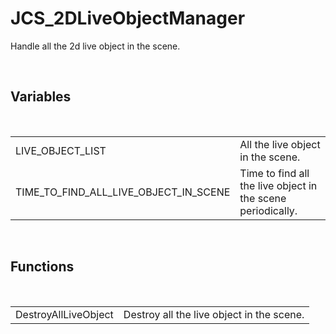 <div id="content-header">
  <h1>JCS_2DLiveObjectManager</h1>
</div>

<p>
  Handle all the 2d live object in the scene.
</p>



<br/>
<h2>Variables</h2>
<br/>

<table>
  <tr>
    <td>LIVE_OBJECT_LIST</td>
    <td>All the live object in the scene.</td>
  </tr>
  <tr>
    <td>TIME_TO_FIND_ALL_LIVE_OBJECT_IN_SCENE</td>
    <td>Time to find all the live object in the scene periodically.</td>
  </tr>
</table>


<br/>
<h2>Functions</h2>
<br/>

<table>
  <tr>
    <td>DestroyAllLiveObject</td>
    <td>Destroy all the live object in the scene.</td>
  </tr>
</table>
